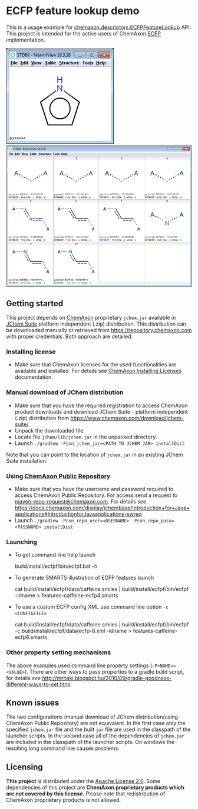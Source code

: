 ECFP feature lookup demo
========================

This is a usage example for [chemaxon.descriptors.ECFPFeatureLookup](https://www.chemaxon.com/jchem/doc/dev/java/api/index.html?chemaxon/descriptors/ECFPFeatureLookup.html) API. This project is intended for the active users of ChemAxon [ECFP](https://docs.chemaxon.com/pages/viewpage.action?pageId=41129785) implementation.

![Input structure (pyrrole)](/src/doc/pyrrole.png?raw=true "Input structure")
![Features (ECFP2)](/src/doc/pyrrole-ecfp2-features.png?raw=true "Features (ECFP2)")


Getting started
---------------

This project depends on [ChemAxon](https://www.chemaxon.com/) proprietary `jchem.jar` available in [JChem Suite](https://www.chemaxon.com/download/jchem-suite/) platform independent (.zip) distribution. This distribution can be downloaded manually or retrieved from <https://repository.chemaxon.com> with proper credentials. Both approach are detailed.


### Installing license

  - Make sure that ChemAxon licenses for the used functionalities are available and installed. For details see [ChemAxon Installing Licenses](http://www.chemaxon.com/marvin/help/licensedoc/install.html) documentation.

### Manual download of JChem distribution

  - Make sure that you have the required registration to access ChemAxon product downloads and download JChem Suite - platform independent (.zip) distribution from <https://www.chemaxon.com/download/jchem-suite/>. 
  - Unpack the downloaded file.
  - Locate file `jchem/lib/jchem.jar` in the unpacked directory.
  - Launch `./gradlew -Pcxn_jchem_jar=<PATH TO JCHEM JAR> installDist` 

Note that you can point to the location of `jchem.jar` in an existing JChem Suite installation.
  
### Using [ChemAxon Public Repository](https://repository.chemaxon.com)

  - Make sure that you have the username and password required to access ChemAxon Public Repository. For access send a request to <maven-repo-request@chemaxon.com>. For details see <https://docs.chemaxon.com/display/jchembase/Introduction+for+Java+applications#IntroductionforJavaapplications-swreq>
  - Launch `./gradlew -Pcxn_repo_user=<USERNAME> -Pcxn_repo_pass=<PASSWORD> installDist`

### Launching

  - To get command line help launch 
  
    build/install/ecfpf/bin/ecfpf.bat -h
    
  - To generate SMARTS illustration of ECFP features launch
  
    cat build/install/ecfpf/data/caffeine.smiles | build/install/ecfpf/bin/ecfpf -idname > features-caffeine-ecfp4.smarts

  - To use a custom ECFP config XML use command line option `-c <CONFIGFILE>`
  
    cat build/install/ecfpf/data/caffeine.smiles | build/install/ecfpf/bin/ecfpf -c build/install/ecfpf/data/ecfp-6.xml -idname > features-caffeine-ecfp6.smarts
  
### Other property setting mechanisms

The above examples used command line property settings (`-P<NAME>=<VALUE>`). There are other ways to pass properties to a gradle build script, for details see <http://mrhaki.blogspot.hu/2010/09/gradle-goodness-different-ways-to-set.html>. 


Known issues
------------
  
The two configurations (manual download of JChem distribution/using ChemAxon Public Repository) are not equivalent. In the first case only the specified `jchem.jar` file and the built `jar` file are used in the classpath of the launcher scripts. In the second case all of the dependencies of `jchem.jar` are included in the classpath of the launcher scripts. On windows the resulting long command line causes problems.

  
Licensing
---------

**This project** is distributed under the [Apache License 2.0](http://www.apache.org/licenses/LICENSE-2.0). Some
dependencies of this project are **ChemAxon proprietary products which are not covered by this license**. Please
note that redistribution of ChemAxon proprietary products is not allowed.

